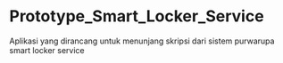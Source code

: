 # Prototype_Smart_Locker_Service
Aplikasi yang dirancang untuk menunjang skripsi dari sistem purwarupa smart locker service
